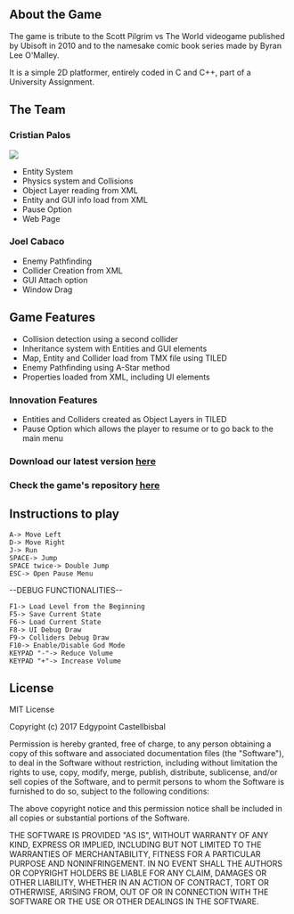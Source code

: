 ## About the Game 
The game is tribute to the Scott Pilgrim vs The World videogame published by Ubisoft in 2010 and to the namesake comic book series made by Byran Lee O'Malley. 

It is a simple 2D platformer, entirely coded in C and C++, part of a University Assignment. 

## The Team
### Cristian Palos
![](http://i.imgur.com/AZKuqnw.png)

- Entity System
- Physics system and Collisions
- Object Layer reading from XML
- Entity and GUI info load from XML
- Pause Option
- Web Page

### Joel Cabaco
 
 - Enemy Pathfinding
 - Collider Creation from XML
 - GUI Attach option
 - Window Drag

## Game Features
- Collision detection using a second collider
- Inheritance system with Entities and GUI elements
- Map, Entity and Collider load from TMX file using TILED
- Enemy Pathfinding using A-Star method
- Properties loaded from XML, including UI elements

### Innovation Features
- Entities and Colliders created as Object Layers in TILED
- Pause Option which allows the player to resume or to go back to the main menu

	
### Download our latest version [here](https://github.com/kistofe/Ramona-Flowers-vs-The-Code/releases)
### Check the game's repository [here](https://github.com/kistofe/Ramona-Flowers-vs-The-Code)

## Instructions to play

	A-> Move Left
	D-> Move Right
	J-> Run
	SPACE-> Jump
	SPACE twice-> Double Jump
	ESC-> Open Pause Menu
	
--DEBUG FUNCTIONALITIES--
	
	F1-> Load Level from the Beginning
	F5-> Save Current State
	F6-> Load Current State
	F8-> UI Debug Draw
	F9-> Colliders Debug Draw
	F10-> Enable/Disable God Mode
	KEYPAD "-"-> Reduce Volume
	KEYPAD "+"-> Increase Volume 
	
## License
MIT License

Copyright (c) 2017 Edgypoint Castellbisbal

Permission is hereby granted, free of charge, to any person obtaining a copy
of this software and associated documentation files (the "Software"), to deal
in the Software without restriction, including without limitation the rights
to use, copy, modify, merge, publish, distribute, sublicense, and/or sell
copies of the Software, and to permit persons to whom the Software is
furnished to do so, subject to the following conditions:

The above copyright notice and this permission notice shall be included in all
copies or substantial portions of the Software.

THE SOFTWARE IS PROVIDED "AS IS", WITHOUT WARRANTY OF ANY KIND, EXPRESS OR
IMPLIED, INCLUDING BUT NOT LIMITED TO THE WARRANTIES OF MERCHANTABILITY,
FITNESS FOR A PARTICULAR PURPOSE AND NONINFRINGEMENT. IN NO EVENT SHALL THE
AUTHORS OR COPYRIGHT HOLDERS BE LIABLE FOR ANY CLAIM, DAMAGES OR OTHER
LIABILITY, WHETHER IN AN ACTION OF CONTRACT, TORT OR OTHERWISE, ARISING FROM,
OUT OF OR IN CONNECTION WITH THE SOFTWARE OR THE USE OR OTHER DEALINGS IN THE
SOFTWARE.


